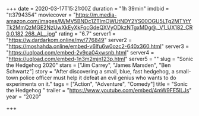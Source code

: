 +++
date = 2020-03-17T15:21:00Z
duration = "1h 39min"
imdbid = "tt3794354"
moviecover = "https://m.media-amazon.com/images/M/MV5BNDc1ZTlmOWUtNDY2YS00OGU5LTg2MTYtYTk2MmQzMGE2NzUwXkEyXkFqcGdeQXVyODkzNTgxMDg@._V1_UX182_CR0,0,182,268_AL_.jpg"
rating = "6.7"
server1 = "https://w.dardarkom.online/mv/776849"
server2 = "https://moshahda.online/embed-v6lfu6w0ozc2-640x360.html"
server3 = "https://uqload.com/embed-2v9ca04xwsnb.html"
server4 = "https://uqload.com/embed-1n3m2mjn123p.html"
server5 = ""
slug = "Sonic the Hedgehog 2020"
stars = ["Jim Carrey", "James Marsden", "Ben Schwartz"]
story = "After discovering a small, blue, fast hedgehog, a small-town police officer must help it defeat an evil genius who wants to do experiments on it."
tags = ["Action", "Adventure", "Comedy"]
title = "Sonic the Hedgehog "
trailer = "https://www.youtube.com/embed/4mW9FE5ILJs"
year = "2020"

+++
